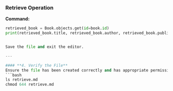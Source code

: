 ### Retrieve Operation

**Command:**
```python
retrieved_book = Book.objects.get(id=book.id)
print(retrieved_book.title, retrieved_book.author, retrieved_book.publication_year)


Save the file and exit the editor.

---

#### **4. Verify the File**
Ensure the file has been created correctly and has appropriate permissions:
```bash
ls retrieve.md
chmod 644 retrieve.md
